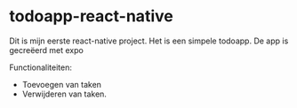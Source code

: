 # todoapp-react-native

Dit is mijn eerste react-native project. Het is een simpele todoapp. De app is gecreëerd met expo

Functionaliteiten:
- Toevoegen van taken
- Verwijderen van taken.
